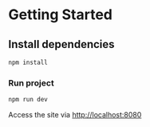 # Getting Started
## Install dependencies
```bash
npm install
```
### Run project
```bash
npm run dev
```
Access the site via [http://localhost:8080](http://localhost:8080)